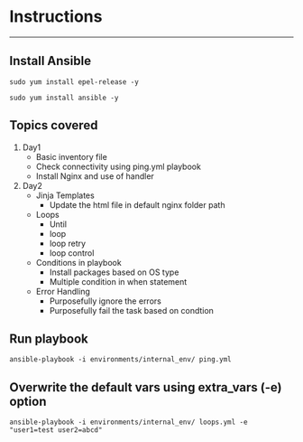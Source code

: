 # Instructions 
---
## Install Ansible

`sudo yum install epel-release -y`

`sudo yum install ansible -y`

## Topics covered
1. Day1     
    - Basic inventory file
    - Check connectivity using ping.yml playbook
    - Install Nginx and use of handler
2. Day2
    - Jinja Templates
        - Update the html file in default  nginx folder path 
    - Loops
        - Until
        - loop
        - loop retry
        - loop control
    - Conditions in playbook
        - Install packages based on OS type
        - Multiple condition in when statement
    - Error Handling
        - Purposefully ignore the errors
        - Purposefully fail the task based on condtion  
   

## Run playbook

`ansible-playbook -i environments/internal_env/ ping.yml`

## Overwrite the default vars using extra_vars (-e) option
`ansible-playbook -i environments/internal_env/ loops.yml -e "user1=test user2=abcd"`